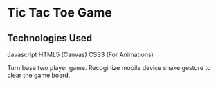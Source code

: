 # Tic Tac Toe Game 

## Technologies Used
Javascript
HTML5 (Canvas)
CSS3 (For Animations)

Turn base two player game. Recoginize mobile device shake gesture to clear the game board.